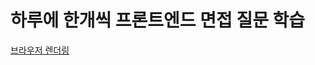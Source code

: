 # 하루에 한개씩 프론트엔드 면접 질문 학습

[브라우저 렌더링](https://github.com/scato3/1day-study/blob/main/Notes/%EB%B8%8C%EB%9D%BC%EC%9A%B0%EC%A0%80%20%EB%A0%8C%EB%8D%94%EB%A7%81.md)
